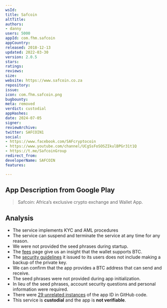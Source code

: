 ```yaml
---
wsId: 
title: Safcoin
altTitle: 
authors:
- danny
users: 5000
appId: com.fhm.safcoin
appCountry: 
released: 2018-12-13
updated: 2022-03-30
version: 2.0.5
stars: 
ratings: 
reviews: 
size: 
website: https://www.safcoin.co.za
repository: 
issue: 
icon: com.fhm.safcoin.png
bugbounty: 
meta: removed
verdict: custodial
appHashes: 
date: 2024-07-05
signer: 
reviewArchive: 
twitter: SAFCOIN1
social:
- https://www.facebook.com/SAFcryptocoin
- https://www.youtube.com/channel/UCgSsFoSOSZIkulBPGr31t1Q
- https://t.me/SafcoinGroup
redirect_from: 
developerName: SAFCOIN
features: 

---
```


## App Description from Google Play

> Safcoin: Africa’s exclusive crypto exchange and Wallet App.

## Analysis

- The service implements KYC and AML procedures
- The service can suspend and terminate the service at any time for any reason.
- We were not provided the seed phrases during startup.
- The [fees](https://www.safcoin.africa/welcome/fees) page give us an insight that the wallet supports BTC.
- The [security guidelines](https://www.safcoin.africa/welcome/wallet-safety.html) it issued to its users does not include making a backup of the private key. 
- We can confirm that the app provides a BTC address that can send and receive.
- The seed phrases were not provided during app initialization.
- In lieu of the seed phrases, account security questions and personal information were required. 
- There were [29 unrelated instances](https://github.com/search?q=com.fhm.safcoin&type=code) of the app ID in GitHub code. 
- This service is **custodial** and the app is **not verifiable**.